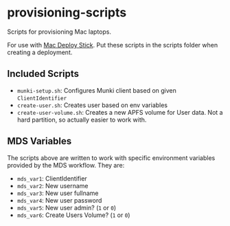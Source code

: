 # provisioning-scripts

Scripts for provisioning Mac laptops.

For use with [Mac Deploy Stick](https://twocanoes.com/products/mac/mac-deploy-stick/). Put these scripts in the scripts folder when creating a deployment.

## Included Scripts

* `munki-setup.sh`: Configures Munki client based on given `ClientIdentifier`
* `create-user.sh`: Creates user based on env variables
* `create-user-volume.sh`: Creates a new APFS volume for User data. Not a hard partition, so actually easier to work with. 

## MDS Variables

The scripts above are written to work with specific environment variables provided by the MDS workflow. They are:

* `mds_var1`: ClientIdentifier
* `mds_var2`: New username
* `mds_var3`: New user fullname
* `mds_var4`: New user password
* `mds_var5`: New user admin? (`1` or `0`)
* `mds_var6`: Create Users Volume? (`1` or `0`)

